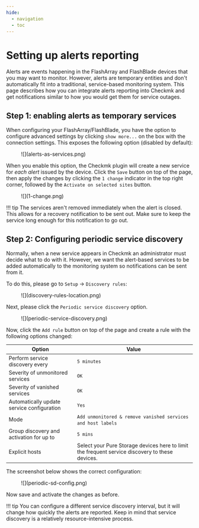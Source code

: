 ```yaml
---
hide:
  - navigation
  - toc
---
```


# Setting up alerts reporting

Alerts are events happening in the FlashArray and FlashBlade devices that you may want to monitor. However, alerts are temporary entities and don't automatically fit into a traditional, service-based monitoring system. This page describes how you can integrate alerts reporting into Checkmk and get notifications similar to how you would get them for service outages.

## Step 1: enabling alerts as temporary services

When configuring your FlashArray/FlashBlade, you have the option to configure advanced settings by clicking `show more...` on the box with the connection settings. This exposes the following option (disabled by default):

<figure markdown>
![](alerts-as-services.png)
</figure>

When you enable this option, the Checkmk plugin will create a new service for *each alert* issued by the device. Click the `Save` button on top of the page, then apply the changes by clicking the `1 change` indicator in the top right corner, followed by the `Activate on selected sites` button.

<figure markdown>
![](1-change.png)
</figure>

!!! tip
    The services aren't removed immediately when the alert is closed. This allows for a recovery notification to be sent out. Make sure to keep the service long enough for this notification to go out.

## Step 2: Configuring periodic service discovery

Normally, when a new service appears in Checkmk an administrator must decide what to do with it. However, we want the alert-based services to be added automatically to the monitoring system so notifications can be sent from it.

To do this, please go to `Setup` &rarr; `Discovery rules`:

<figure markdown>
![](discovery-rules-location.png)
</figure>

Next, please click the `Periodic service discovery` option.

<figure markdown>
![](periodic-service-discovery.png)
</figure>

Now, click the `Add rule` button on top of the page and create a rule with the following options changed:

| Option                                     | Value                                                                                           |
|--------------------------------------------|-------------------------------------------------------------------------------------------------|
| Perform service discovery every            | `5 minutes`                                                                                     |
| Severity of unmonitored services           | `OK`                                                                                            | 
| Severity of vanished services              | `OK`                                                                                            |
| Automatically update service configuration | `Yes`                                                                                           |
| Mode                                       | `Add unmonitored & remove vanished services and host labels`                                    |
| Group discovery and activation for up to   | `5 mins`                                                                                        |
| Explicit hosts                             | Select your Pure Storage devices here to limit the frequent service discovery to these devices. |

The screenshot below shows the correct configuration:

<figure markdown>
![](periodic-sd-config.png)
</figure>

Now save and activate the changes as before.

!!! tip
    You can configure a different service discovery interval, but it will change how quickly the alerts are reported. Keep in mind that service discovery is a relatively resource-intensive process.